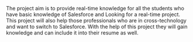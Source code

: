 The project aim is to provide real-time knowledge for all the students who have basic knowledge of Salesforce and Looking for a real-time project. This project will also help those professionals who are in cross-technology and want to switch to Salesforce. With the help of this project they will gain knowledge and can include it into their resume as well. 
